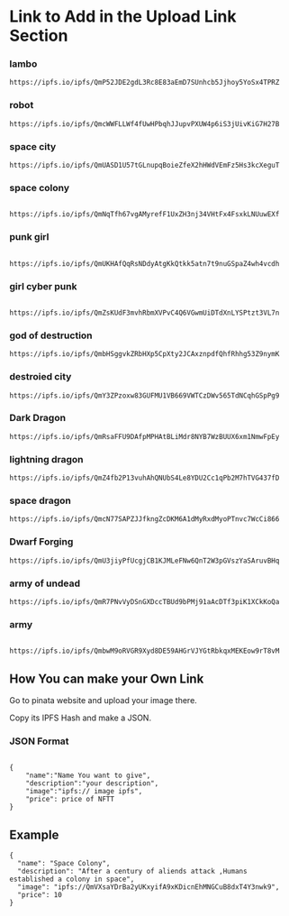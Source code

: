 # Link to Add in the Upload Link Section

### lambo

```Shell
https://ipfs.io/ipfs/QmP52JDE2gdL3Rc8E83aEmD7SUnhcb5Jjhoy5YoSx4TPRZ
```

### robot

```Shell
https://ipfs.io/ipfs/QmcWWFLLWf4fUwHPbqhJJupvPXUW4p6iS3jUivKiG7H27B
```

### space city

```Shell
https://ipfs.io/ipfs/QmUASD1U57tGLnupqBoieZfeX2hHWdVEmFz5Hs3kcXeguT

```

### space colony

```Shell

https://ipfs.io/ipfs/QmNqTfh67vgAMyrefF1UxZH3nj34VHtFx4FsxkLNUuwEXf

```

### punk girl

```Shell

https://ipfs.io/ipfs/QmUKHAfQqRsNDdyAtgKkQtkk5atn7t9nuGSpaZ4wh4vcdh

```

### girl cyber punk

```Shell

https://ipfs.io/ipfs/QmZsKUdF3mvhRbmXVPvC4Q6VGwmUiDTdXnLYSPtzt3VL7n

```

### god of destruction

```Shell
https://ipfs.io/ipfs/QmbHSggvkZRbHXp5CpXty2JCAxznpdfQhfRhhg53Z9nymK

```

### destroied city

```Shell
https://ipfs.io/ipfs/QmY3ZPzoxw83GUFMU1VB669VWTCzDWv565TdNCqhGSpPg9

```

### Dark Dragon

```Shell
https://ipfs.io/ipfs/QmRsaFFU9DAfpMPHAtBLiMdr8NYB7WzBUUX6xm1NmwFpEy

```

### lightning dragon

```Shell
https://ipfs.io/ipfs/QmZ4fb2P13vuhAhQNUbS4Le8YDU2Cc1qPb2M7hTVG437fD

```

### space dragon

```Shell
https://ipfs.io/ipfs/QmcN77SAPZJJfkngZcDKM6A1dMyRxdMyoPTnvc7WcCi866

```

### Dwarf Forging

```Shell
https://ipfs.io/ipfs/QmU3jiyPfUcgjCB1KJMLeFNw6QnT2W3pGVszYaSAruvBHq

```

### army of undead

```Shell
https://ipfs.io/ipfs/QmR7PNvVyDSnGXDccTBUd9bPMj91aAcDTf3piK1XCkKoQa

```

### army

```Shell

https://ipfs.io/ipfs/QmbwM9oRVGR9Xyd8DE59AHGrVJYGtRbkqxMEKEow9rT8vM

```

## How You can make your Own Link

Go to pinata website and upload your image there.

Copy its IPFS Hash and make a JSON.

### JSON Format

```JS

{
    "name":"Name You want to give",
    "description":"your description",
    "image":"ipfs:// image ipfs",
    "price": price of NFTT
}
```

## Example

```JS
{
  "name": "Space Colony",
  "description": "After a century of aliends attack ,Humans established a colony in space",
  "image": "ipfs://QmVXsaYDrBa2yUKxyifA9xKDicnEhMNGCuB8dxT4Y3nwk9",
  "price": 10
}
```

